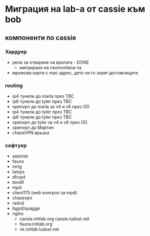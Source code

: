 # Миграция на lab-а от cassie към bob


## компоненти по cassie

### Хардуер

* реле за отваряне на вратата - DONE
	* мигрирано на neomontana-та
* мрежова карта с mac адрес, дето ни го знаят доставчиците


### routing

* ip4 тунели до marla през TBC
* ip6 тунели до tyler през TBC
* openvpn до marla за v4 и v6 през OD
* ip4 тунели до tyler през TBC
* ip6 тунели до tyler през TBC
* openvpn до tyler за v4 и v6 през OD
* openvpn до Мартин
* chaosVPN връзка


### софтуер

* asterisk
* fauna
* mrtg
* lamps
* dhcpd
* bind9
* mpd
* client175 (web контрол за mpd)
* chaosvpn
* radvd
* bgpd/quagga
* nginx
	* cassie.initlab.org cassie.ludost.net
	* fauna.initlab.org
	* vk.initlab.ludost.net
